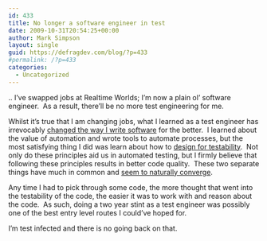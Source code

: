 ```yaml
---
id: 433
title: No longer a software engineer in test
date: 2009-10-31T20:54:25+00:00
author: Mark Simpson
layout: single
guid: https://defragdev.com/blog/?p=433
#permalink: /?p=433
categories:
  - Uncategorized
---
```

.. I&#8217;ve swapped jobs at Realtime Worlds; I&#8217;m now a plain ol&#8217; software engineer.  As a result, there&#8217;ll be no more test engineering for me.

Whilst it&#8217;s true that I am changing jobs, what I learned as a test engineer has irrevocably [changed the way I write software](../?p=274) for the better.  I learned about the value of automation and wrote tools to automate processes, but the most satisfying thing I did was learn about how to [design for testability](http://misko.hevery.com/).  Not only do these principles aid us in automated testing, but I firmly believe that following these principles results in better code quality.  These two separate things have much in common and [seem to naturally converge](http://lukehalliwell.wordpress.com/2009/01/22/a-rule-of-thumb-and-a-silver-bullet/).

Any time I had to pick through some code, the more thought that went into the testability of the code, the easier it was to work with and reason about the code.  As such, doing a two year stint as a test engineer was possibly one of the best entry level routes I could&#8217;ve hoped for.

I&#8217;m test infected and there is no going back on that.